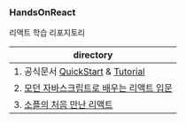 ### HandsOnReact

리액트 학습 리포지토리

| directory  
| --------------------------------------------------------------------------------------------------------------
| 1. 공식문서 [QuickStart](https://react.dev/learn) & [Tutorial](https://react.dev/learn/tutorial-tic-tac-toe)
| 2. [모던 자바스크립트로 배우는 리액트 입문](https://ebook-product.kyobobook.co.kr/dig/epd/ebook/E000005029039)
| 3. [소플의 처음 만난 리액트](https://ebook-product.kyobobook.co.kr/dig/epd/ebook/E000005511314)

